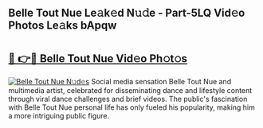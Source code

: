 ## Belle Tout Nue Le𝚊k𝚎d N𝚞𝚍e - Part-5LQ Vid𝚎o Photos Le𝚊ks bApqw

# <h2><a href="http://fb9o4l.evod.top/?m=Belle+Tout+Nue">🔗 👉🔴 Belle Tout Nue Vid𝚎o Ph𝚘t𝚘s</a></h2>

[![Belle Tout Nue N𝚞d𝚎s](https://i.imgur.com/8V9OHl7.gif)](http://fb9o4l.evod.top/?m=Belle+Tout+Nue)
Social media sensation Belle Tout Nue and multimedia artist, celebrated for disseminating dance and lifestyle content through viral dance challenges and brief videos. The public's fascination with Belle Tout Nue personal life has only fueled his popularity, making him a more intriguing public figure. 
